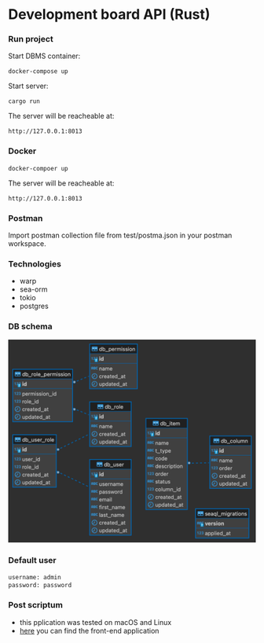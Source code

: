 # Development board API (Rust)

### Run project

Start DBMS container:

```
docker-compose up
```

Start server:

```
cargo run
```

The server will be reacheable at:

```
http://127.0.0.1:8013
```

### Docker

```
docker-compoer up
```

The server will be reacheable at:

```
http://127.0.0.1:8013
```

### Postman

Import postman collection file from test/postma.json in your postman workspace.

### Technologies

- warp
- sea-orm
- tokio
- postgres

### DB schema

![db schema](db-schema1.png)

### Default user

```
username: admin
password: password
```

### Post scriptum

- this pplication was tested on macOS and Linux
- [here](https://github.com/goto-eof/dev_board_react) you can find the front-end application


